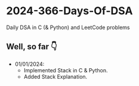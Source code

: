 # 2024-366-Days-Of-DSA
Daily DSA in C (&amp; Python) and LeetCode problems

## Well, so far 👇
- 01/01/2024:
    - Implemented Stack in C & Python.
    - Added Stack Explanation.